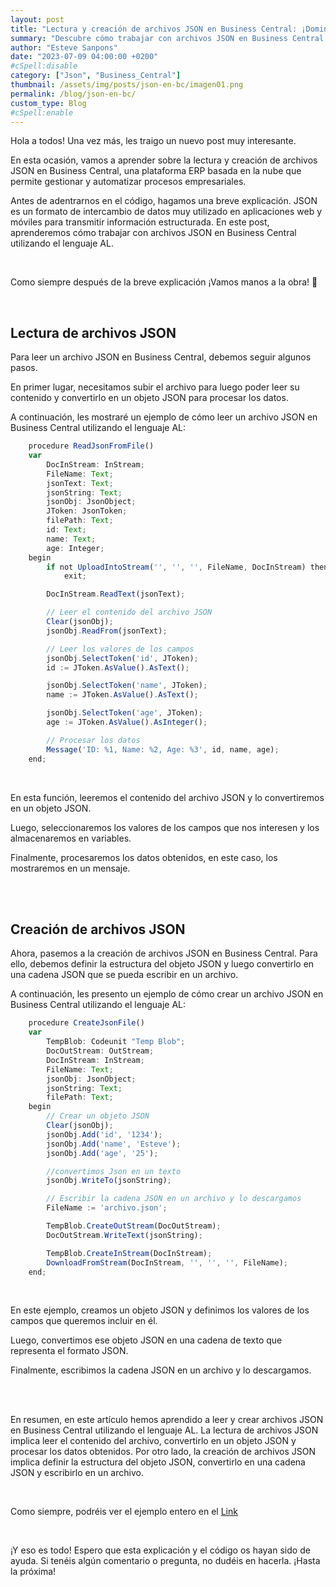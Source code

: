 ```yaml
---
layout: post
title: "Lectura y creación de archivos JSON en Business Central: ¡Domina el intercambio de datos estructurados!"
summary: "Descubre cómo trabajar con archivos JSON en Business Central utilizando el lenguaje AL. Aprende a leer y procesar datos de archivos JSON, así como a crear y descargar archivos JSON. Mejora tus habilidades en el intercambio de datos estructurados y potencia tus proyectos en Business Central."
author: "Esteve Sanpons"
date: "2023-07-09 04:00:00 +0200"
#cSpell:disable
category: ["Json", "Business_Central"]
thumbnail: /assets/img/posts/json-en-bc/imagen01.png
permalink: /blog/json-en-bc/
custom_type: Blog
#cSpell:enable
---
```


Hola a todos! Una vez más, les traigo un nuevo post muy interesante.

En esta ocasión, vamos a aprender sobre la lectura y creación de archivos JSON en Business Central, una plataforma ERP basada en la nube que permite gestionar y automatizar procesos empresariales.

Antes de adentrarnos en el código, hagamos una breve explicación. JSON es un formato de intercambio de datos muy utilizado en aplicaciones web y móviles para transmitir información estructurada. En este post, aprenderemos cómo trabajar con archivos JSON en Business Central utilizando el lenguaje AL.

<br>

Como siempre después de la breve explicación ¡Vamos manos a la obra! :clap:

<br>

## Lectura de archivos JSON

Para leer un archivo JSON en Business Central, debemos seguir algunos pasos.

En primer lugar, necesitamos subir el archivo para luego poder leer su contenido y convertirlo en un objeto JSON para procesar los datos.

A continuación, les mostraré un ejemplo de cómo leer un archivo JSON en Business Central utilizando el lenguaje AL:

```javascript
    procedure ReadJsonFromFile()
    var
        DocInStream: InStream;
        FileName: Text;
        jsonText: Text;
        jsonString: Text;
        jsonObj: JsonObject;
        JToken: JsonToken;
        filePath: Text;
        id: Text;
        name: Text;
        age: Integer;
    begin
        if not UploadIntoStream('', '', '', FileName, DocInStream) then
            exit;

        DocInStream.ReadText(jsonText);

        // Leer el contenido del archivo JSON
        Clear(jsonObj);
        jsonObj.ReadFrom(jsonText);

        // Leer los valores de los campos
        jsonObj.SelectToken('id', JToken);
        id := JToken.AsValue().AsText();

        jsonObj.SelectToken('name', JToken);
        name := JToken.AsValue().AsText();

        jsonObj.SelectToken('age', JToken);
        age := JToken.AsValue().AsInteger();

        // Procesar los datos
        Message('ID: %1, Name: %2, Age: %3', id, name, age);
    end;
```

<br>

En esta función, leeremos el contenido del archivo JSON y lo convertiremos en un objeto JSON.

Luego, seleccionaremos los valores de los campos que nos interesen y los almacenaremos en variables.

Finalmente, procesaremos los datos obtenidos, en este caso, los mostraremos en un mensaje.

<br><br>

## Creación de archivos JSON

Ahora, pasemos a la creación de archivos JSON en Business Central. Para ello, debemos definir la estructura del objeto JSON y luego convertirlo en una cadena JSON que se pueda escribir en un archivo.

A continuación, les presento un ejemplo de cómo crear un archivo JSON en Business Central utilizando el lenguaje AL:

```javascript
    procedure CreateJsonFile()
    var
        TempBlob: Codeunit "Temp Blob";
        DocOutStream: OutStream;
        DocInStream: InStream;
        FileName: Text;
        jsonObj: JsonObject;
        jsonString: Text;
        filePath: Text;
    begin
        // Crear un objeto JSON
        Clear(jsonObj);
        jsonObj.Add('id', '1234');
        jsonObj.Add('name', 'Esteve');
        jsonObj.Add('age', '25');

        //convertimos Json en un texto
        jsonObj.WriteTo(jsonString);

        // Escribir la cadena JSON en un archivo y lo descargamos
        FileName := 'archivo.json';

        TempBlob.CreateOutStream(DocOutStream);
        DocOutStream.WriteText(jsonString);

        TempBlob.CreateInStream(DocInStream);
        DownloadFromStream(DocInStream, '', '', '', FileName);
    end;
```

<br>

En este ejemplo, creamos un objeto JSON y definimos los valores de los campos que queremos incluir en él.

Luego, convertimos ese objeto JSON en una cadena de texto que representa el formato JSON.

Finalmente, escribimos la cadena JSON en un archivo y lo descargamos.

<br><br>

En resumen, en este artículo hemos aprendido a leer y crear archivos JSON en Business Central utilizando el lenguaje AL. La lectura de archivos JSON implica leer el contenido del archivo, convertirlo en un objeto JSON y procesar los datos obtenidos. Por otro lado, la creación de archivos JSON implica definir la estructura del objeto JSON, convertirlo en una cadena JSON y escribirlo en un archivo.

<br>

Como siempre, podréis ver el ejemplo entero en el [Link](https://github.com/Esanpons/EjemploSencillos-AL/tree/main/JsonBasico)

<br>

¡Y eso es todo! Espero que esta explicación y el código os hayan sido de ayuda. Si tenéis algún comentario o pregunta, no dudéis en hacerla. ¡Hasta la próxima!
